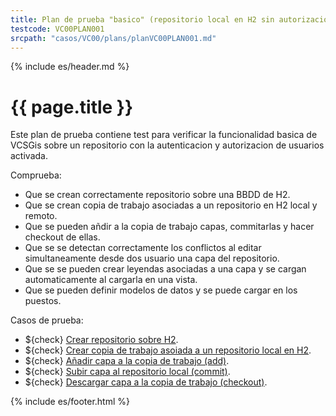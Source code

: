 ```yaml
---
title: Plan de prueba "basico" (repositorio local en H2 sin autorizacion)
testcode: VC00PLAN001
srcpath: "casos/VC00/plans/planVC00PLAN001.md"
---
```


{% include es/header.md %}

# {{ page.title }}

Este plan de prueba contiene test para verificar la funcionalidad basica de VCSGis sobre 
un repositorio con la autenticacion y autorizacion de usuarios activada.

Comprueba:
* Que se crean correctamente repositorio sobre una BBDD de H2.
* Que se crean copia de trabajo asociadas a un repositorio en H2 local y remoto.
* Que se pueden añdir a la copia de trabajo capas, commitarlas y hacer checkout de ellas.
* Que se se detectan correctamente los conflictos al editar simultaneamente desde dos usuario una capa del repositorio.
* Que se se pueden crear leyendas asociadas a una capa y se cargan automaticamente al cargarla en una vista.
* Que se pueden definir modelos de datos y se puede cargar en los puestos.

Casos de prueba:
* ${check} [Crear repositorio sobre H2](../CR00/CP001/testVC00CR00CP001.md).
* ${check} [Crear copia de trabajo asoiada a un repositorio local en H2](../CW00/CP001/testVC00CW00CP001.md).
* ${check} [Añadir capa a la copia de trabajo (add)](../AD00/CP001/testVC00AD00CP001.md).
* ${check} [Subir capa al repositorio local (commit)](../CI00/CP001/testVC00CI00CP001.md).
* ${check} [Descargar capa a la copia de trabajo (checkout)](../CO00/CP001/testVC00CO00CP001.md).


{% include es/footer.html %}


